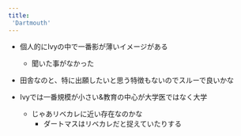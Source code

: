 ```yaml
---
title:
 'Dartmouth'
---
```


- 個人的にIvyの中で一番影が薄いイメージがある
    - 聞いた事がなかった

- 田舎なのと、特に出願したいと思う特徴もないのでスルーで良いかな

- Ivyでは一番規模が小さい&教育の中心が大学医ではなく大学
    - じゃあリベカレに近い存在なのかな
        - ダートマスはリベカレだと捉えていたりする
